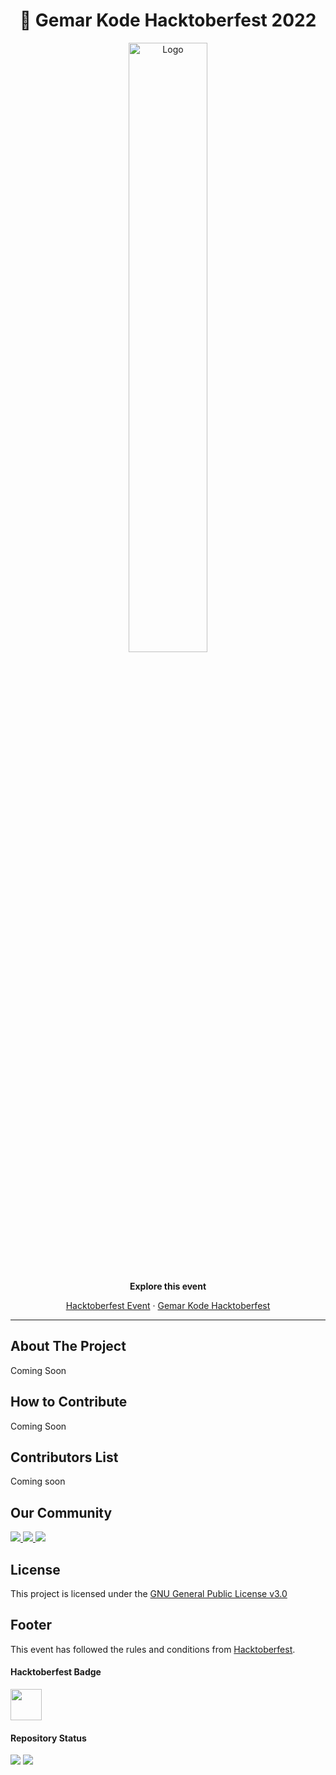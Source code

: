 <div align="center">
    <h1 align="center">👋 Gemar Kode Hacktoberfest 2022</h3>
        <a href="https://www.gemarkode.or.id/hacktoberfest/">
            <img src="https://raw.githubusercontent.com/gemarkode/hacktoberfest/main/.github/assets/hacktoberfest.png"
                alt="Logo" width="50%">
        </a>
        <br />
        <br />
        <p align="center">
            <p><strong>Explore this event </strong></p>
            <a href="https://hacktoberfest.com/events/">Hacktoberfest Event</a>
            ·
            <a href="https://www.gemarkode.or.id/hacktoberfest/">Gemar Kode Hacktoberfest</a>
        </p>
</div>
<hr>

<!-- ABOUT THE PROJECT -->
## About The Project

Coming Soon

<!-- How to Contribute -->
## How to Contribute

Coming Soon

<!-- Contributor List -->
## Contributors List

Coming soon

<!-- Our Community -->
## Our Community

<p>
    <a href="https://discord.com/invite/aC9KuZ3GWC" target="_blank">
        <img src="https://img.shields.io/badge/Discord-%237289DA.svg?style=for-the-badge&logo=discord&logoColor=white">
    </a>
    <a target="_blank" href="https://www.facebook.com/gemarkode/">
        <img
            src="https://img.shields.io/badge/Facebook-%231877F2.svg?style=for-the-badge&logo=Facebook&logoColor=white">
    </a>
    <a target="_blank" href="https://www.github.com/gemarkode/">
        <img src="https://img.shields.io/badge/github-%23121011.svg?style=for-the-badge&logo=github&logoColor=white">
    </a>
</p>

<!-- LICENSE -->
## License

This project is licensed under the [GNU General Public License v3.0](https://github.com/rizkytegar/hacktoberfest/blob/main/LICENSE)

<!-- Footer -->
## Footer

This event has followed the rules and conditions from [Hacktoberfest](https://hacktoberfest.com/events/).

#### Hacktoberfest Badge

<p>
    <img src="https://raw.githubusercontent.com/gemarkode/hacktoberfest/main/.github/assets/badge.png" width="50px">
</p>

#### Repository Status

<p>
    <img src="https://github.com/gemarkode/hacktoberfest/actions/workflows/pages.yml/badge.svg?branch=main">
    <img src="https://github.com/gemarkode/hacktoberfest/actions/workflows/main.yml/badge.svg?branch=main">
</p>
